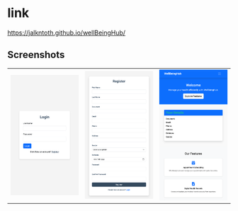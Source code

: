 # link

https://jalkntoth.github.io/wellBeingHub/

## Screenshots

<table>
  <tr>
    <td><img src="./templates/screenshots/login.png" alt="login" width="200px"></td>
    <td><img src="./templates/screenshots/register.png" alt="register" width="200px"></td>
    <td><img src="./templates/screenshots/dashboard.png" alt="dashboard" width="200px"></td>
  </tr>
</table>
